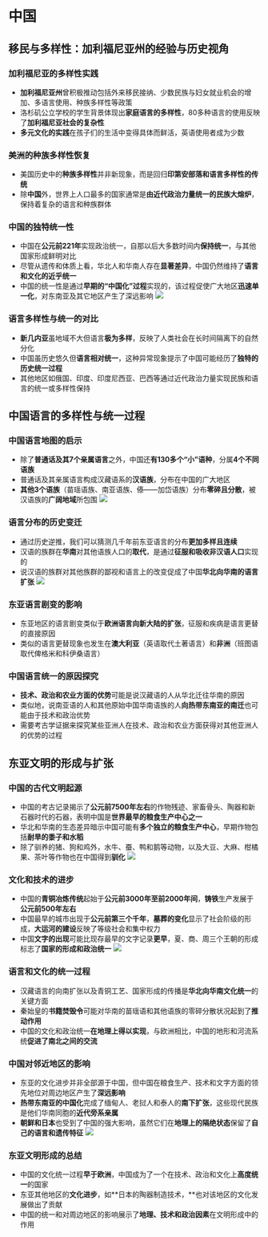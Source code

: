 # 中国
## 移民与多样性：加利福尼亚州的经验与历史视角
### 加利福尼亚的多样性实践
- **加利福尼亚州**曾积极推动包括外来移民接纳、少数民族与妇女就业机会的增加、多语言使用、种族多样性等政策
- 洛杉矶公立学校的学生背景体现出**家庭语言的多样性**，80多种语言的使用反映了**加利福尼亚社会的复杂性**
- **多元文化的实践**在孩子们的生活中变得具体而鲜活，英语使用者成为少数

### 美洲的种族多样性恢复
- 美国历史中的**种族多样性**并非新现象，而是回归**印第安部落和语言多样性的传统**
- 除**中国**外，世界上人口最多的国家通常是**由近代政治力量统一的民族大熔炉**，保持着复杂的语言和种族群体

### 中国的独特统一性
- 中国在**公元前221年**实现政治统一，自那以后大多数时间内**保持统一**，与其他国家形成鲜明对比
- 尽管从遗传和体质上看，华北人和华南人存在**显著差异**，中国仍然维持了**语言和文化的近乎统一**
- 中国的统一性是通过**早期的“中国化”过程**实现的，该过程促使广大地区**迅速单一化**，对东南亚及其它地区产生了深远影响
![](images/2024-03-24-01-37-17.png)

### 语言多样性与统一的对比
- **新几内亚**虽地域不大但语言**极为多样**，反映了人类社会在长时间隔离下的自然分化
- 中国虽历史悠久但**语言相对统一**，这种异常现象提示了中国可能经历了**独特的历史统一过程**
- 其他地区如俄国、印度、印度尼西亚、巴西等通过近代政治力量实现民族和语言的统一或多样性保持

## 中国语言的多样性与统一过程
### 中国语言地图的启示
- 除了**普通话及其7个亲属语言**之外，中国还**有130多个“小”语种**，分属**4个不同语族**
- 普通话及其亲属语言构成汉藏语系的**汉语族**，分布在中国的广大地区
- **其他3个语族**（苗瑶语族、南亚语族、傣——加岱语族）分布**零碎且分散**，被汉语族的**广阔地域**所包围
![](images/2024-03-23-21-57-04.png)

### 语言分布的历史变迁
- 通过历史逆推，我们可以猜测几千年前东亚语言的分布**更加多样且连续**
- 汉语的族群在**华南**对其他语族人口的**取代**，是通过**征服和吸收非汉语人口**实现的
- 说汉语的族群对其他族群的鄙视和语言上的改变促成了中国**华北向华南的语言扩张**
![](images/2024-03-23-21-57-20.png)

### 东亚语言剧变的影响
- 东亚地区的语言剧变类似于**欧洲语言向新大陆的扩张**，征服和疾病是语言更替的直接原因
- 类似的语言更替现象也发生在**澳大利亚**（英语取代土著语言）和**非洲**（班图语取代俾格米和科伊桑语言）

### 中国语言统一的原因探究
- **技术、政治和农业方面的优势**可能是说汉藏语的人从华北迁往华南的原因
- 类似地，说南亚语的人和其他原始中国华南语族的人**向热带东南亚的南迁**也可能由于技术和政治优势
- 需要考古学证据来探究某些亚洲人在技术、政治和农业方面获得对其他亚洲人的优势的过程

## 东亚文明的形成与扩张
### 中国的古代文明起源
- 中国的考古记录揭示了**公元前7500年左右**的作物残迹、家畜骨头、陶器和新石器时代的石器，表明中国是**世界最早的粮食生产中心之一**
- 华北和华南的生态差异暗示中国可能有**多个独立的粮食生产中心**，早期作物包括**耐旱的黍子和水稻**
- 除了驯养的猪、狗和鸡外，水牛、蚕、鸭和鹅等动物，以及大豆、大麻、柑橘果、茶叶等作物也在中国得到**驯化**
![](images/2024-03-24-01-37-59.png)

### 文化和技术的进步
- 中国的**青铜冶炼传统**起始于**公元前3000年至前2000年间**，**铸铁**生产发展于**公元前500年左右**
- 中国最早的城市出现于**公元前第三个千年**，**墓葬的变化**显示了社会阶级的形成，**大运河的建设**反映了等级社会和集中权力
- 中国**文字的出现**可能比现存最早的文字记录**更早**，夏、商、周三个王朝的形成标志了**国家的形成和政治统一**
![](images/2024-03-24-01-38-28.png)

### 语言和文化的统一过程
- 汉藏语言的向南扩张以及青铜工艺、国家形成的传播是**华北向华南文化统一**的关键方面
- 秦始皇的**书籍焚毁令**可能对华南的苗瑶语和其他语族的零碎分散状况起到了**推动作用**
- 中国的文化和政治统一**在地理上得以实现**，与欧洲相比，中国的地形和河流系统**促进了南北之间的交流**

### 中国对邻近地区的影响
- 东亚的文化进步并非全部源于中国，但中国在粮食生产、技术和文字方面的领先地位对周边地区产生了**深远影响**
- **热带东南亚的中国化**完成了缅甸人、老挝人和泰人的**南下扩张**，这些现代民族是他们华南同胞的**近代旁系亲属**
- **朝鲜和日本**也受到了中国的强大影响，虽然它们在**地理上的隔绝状态**保留了**自己的语言和遗传特征**
![](images/2024-03-24-01-38-56.png)

### 东亚文明形成的总结
- 中国的文化统一过程**早于欧洲**，中国成为了一个在技术、政治和文化上**高度统一**的国家
- 东亚其他地区的**文化进步**，如**日本的陶器制造技术，**也对该地区的文化发展做出了贡献
- 中国的统一和对周边地区的影响展示了**地理、技术和政治因素**在文明形成中的作用

